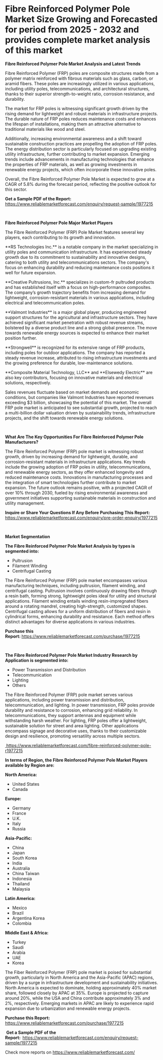 <p><h1>Fibre Reinforced Polymer Pole Market Size Growing and Forecasted for period from 2025 - 2032 and provides complete market analysis of this market</h1></p><p><strong>Fibre Reinforced Polymer Pole Market Analysis and Latest Trends</strong></p>
<p><p>Fibre Reinforced Polymer (FRP) poles are composite structures made from a polymer matrix reinforced with fibrous materials such as glass, carbon, or aramid fibers. These poles are increasingly utilized in various applications, including utility poles, telecommunications, and architectural structures, thanks to their superior strength-to-weight ratio, corrosion resistance, and durability. </p><p>The market for FRP poles is witnessing significant growth driven by the rising demand for lightweight and robust materials in infrastructure projects. The durable nature of FRP poles reduces maintenance costs and enhances the lifespan of installations, making them an attractive alternative to traditional materials like wood and steel. </p><p>Additionally, increasing environmental awareness and a shift toward sustainable construction practices are propelling the adoption of FRP poles. The energy distribution sector is particularly focused on upgrading existing utility infrastructure, further contributing to market expansion. Emerging trends include advancements in manufacturing technologies that enhance the properties of FRP materials, as well as growing investments in renewable energy projects, which often incorporate these innovative poles.</p><p>Overall, the Fibre Reinforced Polymer Pole Market is expected to grow at a CAGR of 5.8% during the forecast period, reflecting the positive outlook for this sector.</p></p>
<p><strong>Get a Sample PDF of the Report:&nbsp;</strong> <a href="https://www.reliablemarketforecast.com/enquiry/request-sample/1977215?utm_campaign=3194&utm_medium=2&utm_source=Github&utm_content=ia&utm_term=03042025&utm_id=fibre-reinforced-polymer-pole">https://www.reliablemarketforecast.com/enquiry/request-sample/1977215</a></p>
<p>&nbsp;</p>
<p><strong>Fibre Reinforced Polymer Pole Major Market Players</strong></p>
<p><p>The Fibre Reinforced Polymer (FRP) Pole Market features several key players, each contributing to its growth and innovation. </p><p>**RS Technologies Inc.** is a notable company in the market specializing in utility poles and communication infrastructure. It has experienced steady growth due to its commitment to sustainability and innovative designs, catering to both utility and telecommunications sectors. The company's focus on enhancing durability and reducing maintenance costs positions it well for future expansion.</p><p>**Creative Pultrusions, Inc.** specializes in custom-fr pultruded products and has established itself with a focus on high-performance composites. The company’s growth trajectory benefits from increasing demand for lightweight, corrosion-resistant materials in various applications, including electrical and telecommunication poles.</p><p>**Valmont Industries** is a major global player, producing engineered support structures for the agricultural and infrastructure sectors. They have achieved significant market penetration with robust revenue streams, bolstered by a diverse product line and a strong global presence. The move towards renewable energy sources is expected to enhance their market position further.</p><p>**Strongwell** is recognized for its extensive range of FRP products, including poles for outdoor applications. The company has reported a steady revenue increase, attributed to rising infrastructure investments and the growing preference for durable, low-maintenance solutions.</p><p>**Composite Material Technology, LLC** and **Elsewedy Electric** are also key contributors, focusing on innovative materials and electrical solutions, respectively. </p><p>Sales revenues fluctuate based on market demands and economic conditions, but companies like Valmont Industries have reported revenues exceeding $3 billion, showcasing the potential of this market. The overall FRP pole market is anticipated to see substantial growth, projected to reach a multi-billion dollar valuation driven by sustainability trends, infrastructure projects, and the shift towards renewable energy solutions.</p></p>
<p>&nbsp;</p>
<p><strong>What Are The Key Opportunities For Fibre Reinforced Polymer Pole Manufacturers?</strong></p>
<p><p>The Fibre Reinforced Polymer (FRP) pole market is witnessing robust growth, driven by increasing demand for lightweight, durable, and corrosion-resistant materials in infrastructure applications. Key trends include the growing adoption of FRP poles in utility, telecommunications, and renewable energy sectors, as they offer enhanced longevity and reduced maintenance costs. Innovations in manufacturing processes and the integration of smart technologies further contribute to market expansion. The future outlook remains positive, with a projected CAGR of over 10% through 2030, fueled by rising environmental awareness and government initiatives supporting sustainable materials in construction and utility management.</p></p>
<p><strong>Inquire or Share Your Questions If Any Before Purchasing This Report:</strong> <a href="https://www.reliablemarketforecast.com/enquiry/pre-order-enquiry/1977215?utm_campaign=3194&utm_medium=2&utm_source=Github&utm_content=ia&utm_term=03042025&utm_id=fibre-reinforced-polymer-pole">https://www.reliablemarketforecast.com/enquiry/pre-order-enquiry/1977215</a></p>
<p>&nbsp;</p>
<p><strong>Market Segmentation</strong></p>
<p><strong>The Fibre Reinforced Polymer Pole Market Analysis by types is segmented into:</strong></p>
<p><ul><li>Pultrusion</li><li>Filament Winding</li><li>Centrifugal Casting</li></ul></p>
<p><p>The Fibre Reinforced Polymer (FRP) pole market encompasses various manufacturing techniques, including pultrusion, filament winding, and centrifugal casting. Pultrusion involves continuously drawing fibers through a resin bath, forming strong, lightweight poles ideal for utility and structural applications. Filament winding entails winding resin-impregnated fibers around a rotating mandrel, creating high-strength, customized shapes. Centrifugal casting allows for a uniform distribution of fibers and resin in cylindrical forms, enhancing durability and resistance. Each method offers distinct advantages for diverse applications in various industries.</p></p>
<p><strong>Purchase this Report:&nbsp;</strong><a href="https://www.reliablemarketforecast.com/purchase/1977215?utm_campaign=3194&utm_medium=2&utm_source=Github&utm_content=ia&utm_term=03042025&utm_id=fibre-reinforced-polymer-pole">https://www.reliablemarketforecast.com/purchase/1977215</a></p>
<p>&nbsp;</p>
<p><strong>The Fibre Reinforced Polymer Pole Market Industry Research by Application is segmented into:</strong></p>
<p><ul><li>Power Transmission and Distribution</li><li>Telecommunication</li><li>Lighting</li><li>Others</li></ul></p>
<p><p>The Fibre Reinforced Polymer (FRP) pole market serves various applications, including power transmission and distribution, telecommunication, and lighting. In power transmission, FRP poles provide durability and resistance to corrosion, enhancing grid reliability. In telecommunications, they support antennas and equipment while withstanding harsh weather. For lighting, FRP poles offer a lightweight, sustainable solution for street and area lighting. Other applications encompass signage and decorative uses, thanks to their customizable design and resilience, promoting versatility across multiple sectors.</p></p>
<p><a href="https://www.reliablemarketforecast.com/fibre-reinforced-polymer-pole-r1977215?utm_campaign=3194&utm_medium=2&utm_source=Github&utm_content=ia&utm_term=03042025&utm_id=fibre-reinforced-polymer-pole">&nbsp;https://www.reliablemarketforecast.com/fibre-reinforced-polymer-pole-r1977215</a></p>
<p><strong>In terms of Region, the Fibre Reinforced Polymer Pole Market Players available by Region are:</strong></p>
<p>
    <p> <strong> North America: </strong>
        <ul>
            <li>United States</li>
            <li>Canada</li>
        </ul>
        </p> 
    <p> <strong> Europe: </strong>
        <ul>
            <li>Germany</li>
            <li>France</li>
            <li>U.K.</li>
            <li>Italy</li>
            <li>Russia</li>
        </ul>
        </p> 
    <p> <strong> Asia-Pacific: </strong>
        <ul>
            <li>China</li>
            <li>Japan</li>
            <li>South Korea</li>
            <li>India</li>
            <li>Australia</li>
            <li>China Taiwan</li>
            <li>Indonesia</li>
            <li>Thailand</li>
            <li>Malaysia</li>
        </ul>
        </p> 
    <p> <strong> Latin America: </strong>
        <ul>
            <li>Mexico</li>
            <li>Brazil</li>
            <li>Argentina Korea</li>
            <li>Colombia</li>
        </ul>
        </p> 
    <p> <strong> Middle East & Africa: </strong>
        <ul>
            <li>Turkey</li>
            <li>Saudi</li>
            <li>Arabia</li>
            <li>UAE</li>
            <li>Korea</li>
        </ul>
    </p>
    </p>
<p><p>The Fiber Reinforced Polymer (FRP) pole market is poised for substantial growth, particularly in North America and the Asia-Pacific (APAC) regions, driven by a surge in infrastructure development and sustainability initiatives. North America is expected to dominate, holding approximately 40% market share, followed closely by APAC at 35%. Europe is projected to capture around 20%, while the USA and China contribute approximately 3% and 2%, respectively. Emerging markets in APAC are likely to experience rapid expansion due to urbanization and renewable energy projects.</p></p>
<p><strong>Purchase this Report: </strong><a href="https://www.reliablemarketforecast.com/purchase/1977215?utm_campaign=3194&utm_medium=2&utm_source=Github&utm_content=ia&utm_term=03042025&utm_id=fibre-reinforced-polymer-pole">https://www.reliablemarketforecast.com/purchase/1977215</a></p>
<p>&nbsp;<strong>Get a Sample PDF of the Report:&nbsp;&nbsp;</strong><a href="https://www.reliablemarketforecast.com/enquiry/request-sample/1977215?utm_campaign=3194&utm_medium=2&utm_source=Github&utm_content=ia&utm_term=03042025&utm_id=fibre-reinforced-polymer-pole">https://www.reliablemarketforecast.com/enquiry/request-sample/1977215</a></p>
<p><strong></strong></p>
<p>Check more reports on <a href="https://www.reliablemarketforecast.com/?utm_campaign=3194&utm_medium=2&utm_source=Github&utm_content=ia&utm_term=03042025&utm_id=fibre-reinforced-polymer-pole">https://www.reliablemarketforecast.com/</a></p>